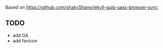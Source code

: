 Based on https://github.com/shakyShane/jekyll-gulp-sass-browser-sync

## TODO

- add GA
- add favicon
